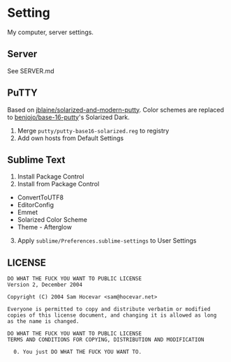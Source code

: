 # Setting

My computer, server settings.

## Server

See SERVER.md

## PuTTY

Based on [jblaine/solarized-and-modern-putty](https://github.com/jblaine/solarized-and-modern-putty). Color schemes are replaced to [benjojo/base-16-putty](https://github.com/benjojo/base-16-putty)'s Solarized Dark.

1. Merge `putty/putty-base16-solarized.reg` to registry
2. Add own hosts from Default Settings

## Sublime Text

1. Install Package Control
2. Install from Package Control
  * ConvertToUTF8
  * EditorConfig
  * Emmet
  * Solarized Color Scheme
  * Theme - Afterglow
3. Apply `sublime/Preferences.sublime-settings` to User Settings

## LICENSE

    DO WHAT THE FUCK YOU WANT TO PUBLIC LICENSE 
    Version 2, December 2004 
    
    Copyright (C) 2004 Sam Hocevar <sam@hocevar.net> 
    
    Everyone is permitted to copy and distribute verbatim or modified 
    copies of this license document, and changing it is allowed as long 
    as the name is changed. 
    
    DO WHAT THE FUCK YOU WANT TO PUBLIC LICENSE 
    TERMS AND CONDITIONS FOR COPYING, DISTRIBUTION AND MODIFICATION 
    
      0. You just DO WHAT THE FUCK YOU WANT TO.
